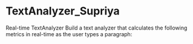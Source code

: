 # TextAnalyzer_Supriya
Real-time TextAnalyzer Build a text analyzer that calculates the following metrics in real-time as the user types a paragraph: 
